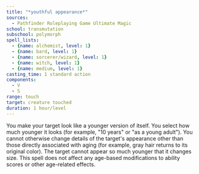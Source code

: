```yaml
---
title: "*youthful appearance*"
sources:
  - Pathfinder Roleplaying Game Ultimate Magic
school: transmutation
subschool: polymorph
spell_lists:
  - {name: alchemist, level: 1}
  - {name: bard, level: 1}
  - {name: sorcerer/wizard, level: 1}
  - {name: witch, level: 1}
  - {name: medium, level: 1}
casting_time: 1 standard action
components:
  - V
  - S
range: touch
target: creature touched
duration: 1 hour/level
---
```


You make your target look like a younger version of itself. You select how much younger it looks (for example, "10 years" or "as a young adult"). You cannot otherwise change details of the target's appearance other than those directly associated with aging (for example, gray hair returns to its original color). The target cannot appear so much younger that it changes size. This spell does not affect any age-based modifications to ability scores or other age-related effects.


